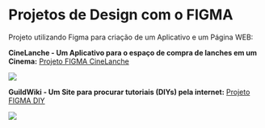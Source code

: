 # Projetos de Design com o FIGMA

Projeto utilizando Figma para criação de um Aplicativo e um Página WEB:

**CineLanche - Um Aplicativo para o espaço de compra de lanches em um Cinema:** 
<a href="https://www.figma.com/proto/2HpTiVzgbUIvz44LFMnejK/CineLanche---Google-UX?node-id=1%3A2&scaling=scale-down&page-id=0%3A1&starting-point-node-id=1%3A2"  target="_blank">
  Projeto FIGMA CineLanche
</a>


<img src="https://github.com/victorfxz/portfolio_design/blob/main/Fluxo/CineLanche.gif?raw=true" />
  
**GuildWiki - Um Site para procurar tutoriais (DIYs) pela internet:** 
<a href="https://www.figma.com/proto/iJkwzVG9NATFh2E5CwcRO8/Site-Projeto-DIY---Google-UX?scaling=scale-down-width&page-id=0%3A1&starting-point-node-id=0%3A3&node-id=0%3A3"  target="_blank">
  Projeto FIGMA DIY
</a>


<img src="https://github.com/victorfxz/portfolio_design/blob/main/Fluxo/DIY.gif?raw=true" />
